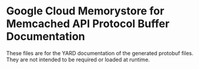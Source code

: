 # Google Cloud Memorystore for Memcached API Protocol Buffer Documentation

These files are for the YARD documentation of the generated protobuf files.
They are not intended to be required or loaded at runtime.
